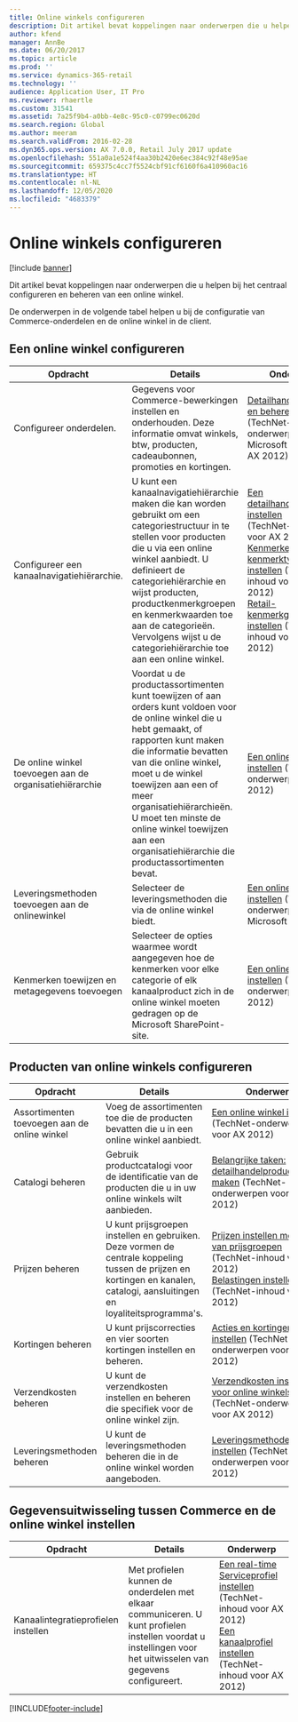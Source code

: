 ```yaml
---
title: Online winkels configureren
description: Dit artikel bevat koppelingen naar onderwerpen die u helpen bij het centraal configureren en beheren van een online winkel.
author: kfend
manager: AnnBe
ms.date: 06/20/2017
ms.topic: article
ms.prod: ''
ms.service: dynamics-365-retail
ms.technology: ''
audience: Application User, IT Pro
ms.reviewer: rhaertle
ms.custom: 31541
ms.assetid: 7a25f9b4-a0bb-4e8c-95c0-c0799ec0620d
ms.search.region: Global
ms.author: meeram
ms.search.validFrom: 2016-02-28
ms.dyn365.ops.version: AX 7.0.0, Retail July 2017 update
ms.openlocfilehash: 551a0a1e524f4aa30b2420e6ec384c92f48e95ae
ms.sourcegitcommit: 659375c4cc7f5524cbf91cf6160f6a410960ac16
ms.translationtype: HT
ms.contentlocale: nl-NL
ms.lasthandoff: 12/05/2020
ms.locfileid: "4683379"
---
```

# <a name="configure-online-stores"></a>Online winkels configureren

[!include [banner](../includes/banner.md)]

Dit artikel bevat koppelingen naar onderwerpen die u helpen bij het centraal configureren en beheren van een online winkel.

De onderwerpen in de volgende tabel helpen u bij de configuratie van Commerce-onderdelen en de online winkel in de client.

## <a name="configure-an-online-store"></a>Een online winkel configureren

| Opdracht                                                | Details                                                                                                                                                                                                                                                                                                                                                   | Onderwerp                                                                                                                                                                                                                                                                                                                                                                                                                                   |
|-----------------------------------------------------|-----------------------------------------------------------------------------------------------------------------------------------------------------------------------------------------------------------------------------------------------------------------------------------------------------------------------------------------------------------|------------------------------------------------------------------------------------------------------------------------------------------------------------------------------------------------------------------------------------------------------------------------------------------------------------------------------------------------------------------------------------------------------------------------------------------|
| Configureer onderdelen.                        | Gegevens voor Commerce-bewerkingen instellen en onderhouden. Deze informatie omvat winkels, btw, producten, cadeaubonnen, promoties en kortingen.                                                                                                                                                                                                          | [Detailhandel instellen en beheren](https://technet.microsoft.com/library/hh597201.aspx) (TechNet-onderwerpen voor Microsoft Dynamics AX 2012)                                                                                                                                                                                                                                                                                          |
| Configureer een kanaalnavigatiehiërarchie.    | U kunt een kanaalnavigatiehiërarchie maken die kan worden gebruikt om een categoriestructuur in te stellen voor producten die u via een online winkel aanbiedt. U definieert de categoriehiërarchie en wijst producten, productkenmerkgroepen en kenmerkwaarden toe aan de categorieën. Vervolgens wijst u de categoriehiërarchie toe aan een online winkel.                            | [Een detailhandelhiërarchie instellen](https://technet.microsoft.com/library/hh580593.aspx)</br> (TechNet-inhoud voor AX 2012)</br> [Kenmerken en kenmerktypen instellen](https://technet.microsoft.com/library/hh227548.aspx) (TechNet-inhoud voor AX 2012)</br> [Retail-kenmerkgroepen instellen](https://technet.microsoft.com/library/jj728713.aspx) (TechNet-inhoud voor AX 2012) |
| De online winkel toevoegen aan de organisatiehiërarchie | Voordat u de productassortimenten kunt toewijzen of aan orders kunt voldoen voor de online winkel die u hebt gemaakt, of rapporten kunt maken die informatie bevatten van die online winkel, moet u de winkel toewijzen aan een of meer organisatiehiërarchieën. U moet ten minste de online winkel toewijzen aan een organisatiehiërarchie die productassortimenten bevat. | [Een online winkel instellen](https://technet.microsoft.com/library/jj682095.aspx) (TechNet-onderwerpen voor AX 2012)                                                                                                                                                                                                                                                                                                     |
| Leveringsmethoden toevoegen aan de onlinewinkel          | Selecteer de leveringsmethoden die via de online winkel biedt.                                                                                                                                                                                                                                                                                                 | [Een online winkel instellen](https://technet.microsoft.com/library/jj682095.aspx) (TechNet-onderwerpen voor Microsoft AX 2012)                                                                                                                                                                                                                                                                                                     |
| Kenmerken toewijzen en metagegevens toevoegen                   | Selecteer de opties waarmee wordt aangegeven hoe de kenmerken voor elke categorie of elk kanaalproduct zich in de online winkel moeten gedragen op de Microsoft SharePoint-site.                                                                                                                                                                                              | [Een online winkel instellen](https://technet.microsoft.com/library/jj682095.aspx) (TechNet-onderwerpen voor AX 2012)                                                                                                                                                                                                                                                                                                     |

## <a name="configure-online-store-products"></a>Producten van online winkels configureren

| Opdracht                                 | Details                                                                                                                                           | Onderwerp                                                                                                                                                                                                                                                                            |
|--------------------------------------|---------------------------------------------------------------------------------------------------------------------------------------------------|-----------------------------------------------------------------------------------------------------------------------------------------------------------------------------------------------------------------------------------------------------------------------------------|
| Assortimenten toevoegen aan de online winkel | Voeg de assortimenten toe die de producten bevatten die u in een online winkel aanbiedt.                                                                  | [Een online winkel instellen](https://technet.microsoft.com/library/jj682095.aspx) (TechNet-onderwerpen voor AX 2012)                                                                                                                                              |
| Catalogi beheren                     | Gebruik productcatalogi voor de identificatie van de producten die u in uw online winkels wilt aanbieden.                                                              | [Belangrijke taken: detailhandelproductcatalogi maken](https://technet.microsoft.com/library/jj728712.aspx) (TechNet-onderwerpen voor AX 2012)                                                                                                                           |
| Prijzen beheren                       | U kunt prijsgroepen instellen en gebruiken. Deze vormen de centrale koppeling tussen de prijzen en kortingen en kanalen, catalogi, aansluitingen en loyaliteitsprogramma's. | [Prijzen instellen met behulp van prijsgroepen](https://technet.microsoft.com/library/hh597169.aspx) (TechNet-inhoud voor AX 2012)</br> [Belastingen instellen](https://technet.microsoft.com/library/hh580571.aspx) (TechNet-inhoud voor AX 2012) |
| Kortingen beheren                    | U kunt prijscorrecties en vier soorten kortingen instellen en beheren.                                                                                  | [Acties en kortingen instellen](https://technet.microsoft.com/library/hh597114.aspx) (TechNet-onderwerpen voor AX 2012)                                                                                                                          |
| Verzendkosten beheren             | U kunt de verzendkosten instellen en beheren die specifiek voor de online winkel zijn.                                                                     | [Verzendkosten instellen voor online winkels](https://technet.microsoft.com/library/jj728714.aspx) (TechNet-onderwerpen voor AX 2012)                                                                                                                           |
| Leveringsmethoden beheren            | U kunt de leveringsmethoden beheren die in de online winkel worden aangeboden.                                                                                        | [Leveringsmethoden instellen](https://technet.microsoft.com/library/jj728719.aspx) (TechNet-onderwerpen voor AX 2012)                                                                                                                                            |

## <a name="set-up-data-exchange-between-commerce-and-the-online-store"></a>Gegevensuitwisseling tussen Commerce en de online winkel instellen

| Opdracht                                 | Details                                                                                                                               | Onderwerp                                                                                                                                                                                                                                                                                  |
|--------------------------------------|---------------------------------------------------------------------------------------------------------------------------------------|-----------------------------------------------------------------------------------------------------------------------------------------------------------------------------------------------------------------------------------------------------------------------------------------|
| Kanaalintegratieprofielen instellen | Met profielen kunnen de onderdelen met elkaar communiceren. U kunt profielen instellen voordat u instellingen voor het uitwisselen van gegevens configureert. | [Een real-time Serviceprofiel instellen](https://technet.microsoft.com/library/hh580631.aspx) (TechNet-inhoud voor AX 2012)</br> [Een kanaalprofiel instellen](https://technet.microsoft.com/library/jj677402.aspx) (TechNet-inhoud voor AX 2012) |







[!INCLUDE[footer-include](../../includes/footer-banner.md)]